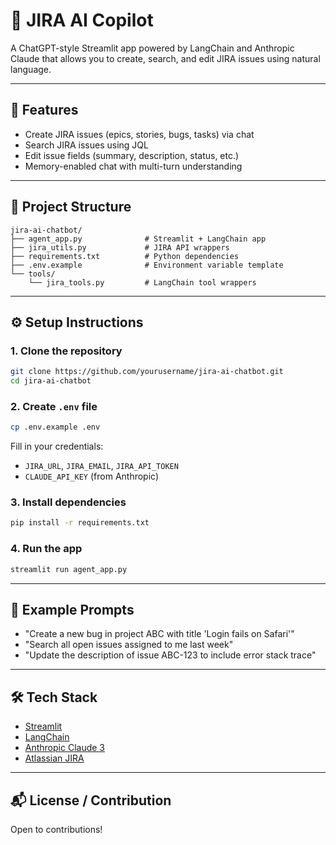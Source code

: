 # 🤖 JIRA AI Copilot

A ChatGPT-style Streamlit app powered by LangChain and Anthropic Claude that allows you to create, search, and edit JIRA issues using natural language.

---

## 🚀 Features
- Create JIRA issues (epics, stories, bugs, tasks) via chat
- Search JIRA issues using JQL
- Edit issue fields (summary, description, status, etc.)
- Memory-enabled chat with multi-turn understanding

---

## 📁 Project Structure

```
jira-ai-chatbot/
├── agent_app.py              # Streamlit + LangChain app
├── jira_utils.py             # JIRA API wrappers
├── requirements.txt          # Python dependencies
├── .env.example              # Environment variable template
└── tools/
    └── jira_tools.py         # LangChain tool wrappers
```

---

## ⚙️ Setup Instructions

### 1. Clone the repository
```bash
git clone https://github.com/yourusername/jira-ai-chatbot.git
cd jira-ai-chatbot
```

### 2. Create `.env` file
```bash
cp .env.example .env
```
Fill in your credentials:
- `JIRA_URL`, `JIRA_EMAIL`, `JIRA_API_TOKEN`
- `CLAUDE_API_KEY` (from Anthropic)

### 3. Install dependencies
```bash
pip install -r requirements.txt
```

### 4. Run the app
```bash
streamlit run agent_app.py
```

---

## 🧠 Example Prompts
- "Create a new bug in project ABC with title 'Login fails on Safari'"
- "Search all open issues assigned to me last week"
- "Update the description of issue ABC-123 to include error stack trace"

---

## 🛠 Tech Stack
- [Streamlit](https://streamlit.io/)
- [LangChain](https://www.langchain.com/)
- [Anthropic Claude 3](https://www.anthropic.com/)
- [Atlassian JIRA](https://www.atlassian.com/software/jira)

---

## 📬 License / Contribution
Open to contributions!
